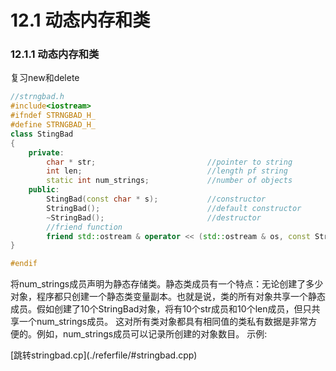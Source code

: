 # 12.1 动态内存和类
### 12.1.1 动态内存和类
复习new和delete
```cpp
//strngbad.h
#include<iostream>
#ifndef STRNGBAD_H_
#define STRNGBAD_H_
class StingBad
{
    private:
        char * str;                         //pointer to string
        int len;                            //length pf string
        static int num_strings;             //number of objects
    public:
        StingBad(const char * s);           //constructor
        StringBad();                        //default constructor
        ~StringBad();                       //destructor
        //friend function
        friend std::ostream & operator << (std::ostream & os, const StringBad & st);
}

#endif
```
将num_strings成员声明为静态存储类。静态类成员有一个特点：无论创建了多少对象，程序都只创建一个静态类变量副本。也就是说，类的所有对象共享一个静态成员。假如创建了10个StringBad对象，将有10个str成员和10个len成员，但只共享一个num_strings成员。
这对所有类对象都具有相同值的类私有数据是非常方便的。例如，num_strings成员可以记录所创建的对象数目。
示例:
<div id="stringbad.cpp"></div>
[跳转stringbad.cp](./referfile/#stringbad.cpp)